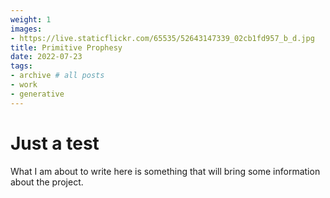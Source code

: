 ```yaml
---
weight: 1
images:
- https://live.staticflickr.com/65535/52643147339_02cb1fd957_b_d.jpg
title: Primitive Prophesy
date: 2022-07-23
tags:
- archive # all posts
- work
- generative
---
```


# Just a test

What I am about to write here is something that will bring some information about the project. 